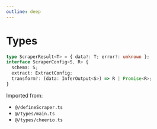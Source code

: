 ```yaml
---
outline: deep
---
```


# Types

```ts
type ScraperResult<T> = { data?: T; error?: unknown };
interface ScraperConfig<S, R> {
  schema: S;
  extract: ExtractConfig;
  transform?: (data: InferOutput<S>) => R | Promise<R>;
}
```

Imported from:

- `@/defineScraper.ts`
- `@/types/main.ts`
- `@/types/cheerio.ts`

